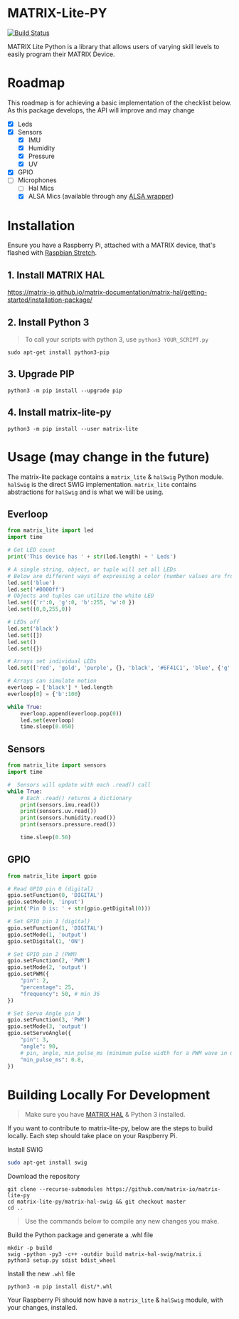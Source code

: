 # MATRIX-Lite-PY
[![Build Status](https://travis-ci.org/matrix-io/matrix-lite-py.svg?branch=master)](https://travis-ci.org/matrix-io/matrix-lite-py)

MATRIX Lite Python is a library that allows users of varying skill levels to easily program their MATRIX Device.

# Roadmap
This roadmap is for achieving a basic implementation of the checklist below. As this package develops, the API will improve and may change

- [x] Leds
- [x] Sensors
  - [x] IMU
  - [x] Humidity
  - [x] Pressure
  - [x] UV
- [x] GPIO
- [ ] Microphones
  - [ ] Hal Mics
  - [x] ALSA Mics (available through any [ALSA wrapper](https://matrix-io.github.io/matrix-documentation/matrix-lite/py-reference/alsa-mics/))

# Installation

Ensure you have a Raspberry Pi, attached with a MATRIX device, that's flashed with [Raspbian Stretch](https://www.raspberrypi.org/blog/raspbian-stretch/).

## 1. Install MATRIX HAL
https://matrix-io.github.io/matrix-documentation/matrix-hal/getting-started/installation-package/

## 2. Install Python 3
> To call your scripts with python 3, use `python3 YOUR_SCRIPT.py`
```
sudo apt-get install python3-pip
```
## 3. Upgrade PIP
```
python3 -m pip install --upgrade pip
```

## 4. Install matrix-lite-py
```
python3 -m pip install --user matrix-lite
```

# Usage (may change in the future)
The matrix-lite package contains a `matrix_lite` & `halSwig` Python module. `halSwig` is the direct SWIG implementation. `matrix_lite` contains abstractions for `halSwig` and is what we will be using.

## Everloop
```python
from matrix_lite import led
import time

# Get LED count
print('This device has ' + str(led.length) + ' Leds')

# A single string, object, or tuple will set all LEDs
# Below are different ways of expressing a color (number values are from 0-255)
led.set('blue')
led.set('#0000ff')
# Objects and tuples can utilize the white LED
led.set({'r':0, 'g':0, 'b':255, 'w':0 })
led.set((0,0,255,0))

# LEDs off
led.set('black')
led.set([])
led.set()
led.set({})

# Arrays set individual LEDs
led.set(['red', 'gold', 'purple', {}, 'black', '#6F41C1', 'blue', {'g':255}])

# Arrays can simulate motion
everloop = ['black'] * led.length
everloop[0] = {'b':100}

while True:
    everloop.append(everloop.pop(0))
    led.set(everloop)
    time.sleep(0.050)
```

## Sensors
```python
from matrix_lite import sensors
import time

#  Sensors will update with each .read() call
while True:
    # Each .read() returns a dictionary
    print(sensors.imu.read())
    print(sensors.uv.read())
    print(sensors.humidity.read())
    print(sensors.pressure.read())

    time.sleep(0.50)
```

## GPIO
```python
from matrix_lite import gpio

# Read GPIO pin 0 (digital)
gpio.setFunction(0, 'DIGITAL')
gpio.setMode(0, 'input')
print('Pin 0 is: ' + str(gpio.getDigital(0)))

# Set GPIO pin 1 (digital)
gpio.setFunction(1, 'DIGITAL')
gpio.setMode(1, 'output')
gpio.setDigital(1, 'ON')

# Set GPIO pin 2 (PWM)
gpio.setFunction(2, 'PWM')
gpio.setMode(2, 'output')
gpio.setPWM({
    "pin": 2,
    "percentage": 25,
    "frequency": 50, # min 36
})

# Set Servo Angle pin 3
gpio.setFunction(3, 'PWM')
gpio.setMode(3, 'output')
gpio.setServoAngle({
    "pin": 3,
    "angle": 90,
    # pin, angle, min_pulse_ms (minimum pulse width for a PWM wave in milliseconds)
    "min_pulse_ms": 0.8,
})
```

# Building Locally For Development
> Make sure you have [MATRIX HAL](https://matrix-io.github.io/matrix-documentation/matrix-hal/getting-started/installation-package/) & Python 3 installed.

If you want to contribute to matrix-lite-py, below are the steps to build locally. Each step should take place on your Raspberry Pi.

Install SWIG 
```bash
sudo apt-get install swig
```

Download the repository
```
git clone --recurse-submodules https://github.com/matrix-io/matrix-lite-py
cd matrix-lite-py/matrix-hal-swig && git checkout master
cd ..
```
>Use the commands below to compile any new changes you make.

Build the Python package and generate a .whl file
```
mkdir -p build
swig -python -py3 -c++ -outdir build matrix-hal-swig/matrix.i
python3 setup.py sdist bdist_wheel
```
Install the new `.whl` file
```
python3 -m pip install dist/*.whl
```

Your Raspberry Pi should now have a `matrix_lite` & `halSwig` module, with your changes, installed.
